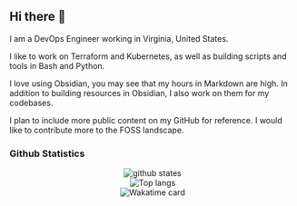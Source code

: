 ## Hi there 👋

I am a DevOps Engineer working in Virginia, United States.

I like to work on Terraform and Kubernetes, as well as building scripts and tools in Bash and Python.

I love using Obsidian, you may see that my hours in Markdown are high. In addition to building resources in Obsidian, I also work on them for my codebases.

I plan to include more public content on my GitHub for reference. I would like to contribute more to the FOSS landscape.

<!--
**ccn8-caleb/ccn8-caleb** is a ✨ _special_ ✨ repository because its `README.md` (this file) appears on your GitHub profile.

Here are some ideas to get you started:

- 🔭 I’m currently working on ...
- 🌱 I’m currently learning ...
- 👯 I’m looking to collaborate on ...
- 🤔 I’m looking for help with ...
- 💬 Ask me about ...
- 📫 How to reach me: ...
- 😄 Pronouns: ...
- ⚡ Fun fact: ...
-->

### Github Statistics
<p align="center"> 
  <img src="https://github-readme-stats.vercel.app/api?username=ccn8-caleb&count_private=true&show_icons=true&theme=gotham" alt="github states"> 
  <br>
  <img src="https://github-readme-stats.vercel.app/api/top-langs/?username=ccn8-caleb&layout=compact&theme=gotham&v=2" alt="Top langs">
  <br>
  <img src="https://github-readme-stats.vercel.app/api/wakatime?username=ccn8_caleb&theme=gotham&v=2" alt="Wakatime card">
</p>
